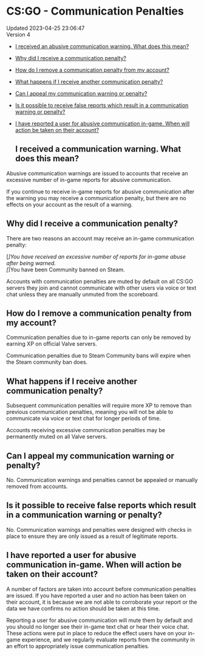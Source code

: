 # CS:GO - Communication Penalties
Updated 2023-04-25 23:06:47  
Version 4  

* [I received an abusive communication warning. What does this mean?](#whywarning)
* [Why did I receive a communication penalty?](#whypenalty)
* [How do I remove a communication penalty from my account?](#removepenalty)
* [What happens if I receive another communication penalty?](#morepenalties)
* [Can I appeal my communication warning or penalty?](#falsepenalty)
* [Is it possible to receive false reports which result in a communication warning or penalty?](#falsereports)
* [I have reported a user for abusive communication in-game. When will action be taken on their account?](#actonreports)
  
  ## I received a communication warning. What does this mean?
Abusive communication warnings are issued to accounts that receive an excessive number of in-game reports for abusive communication.  
  
If you continue to receive in-game reports for abusive communication after the warning you may receive a communication penalty, but there are no effects on your account as the result of a warning.    
  ## Why did I receive a communication penalty?
There are two reasons an account may receive an in-game communication penalty:   
  
[*]You have received an excessive number of reports for in-game abuse after being warned.  
[*]You have been Community banned on Steam.  
  
Accounts with communication penalties are muted by default on all CS:GO servers they join and cannot communicate with other users via voice or text chat unless they are manually unmuted from the scoreboard.    
  ## How do I remove a communication penalty from my account?
Communication penalties due to in-game reports can only be removed by earning XP on official Valve servers.   
  
Communication penalties due to Steam Community bans will expire when the Steam community ban does.    
  ## What happens if I receive another communication penalty?
Subsequent communication penalties will require more XP to remove than previous communication penalties, meaning you will not be able to communicate via voice or text chat for longer periods of time.   
  
Accounts receiving excessive communication penalties may be permanently muted on all Valve servers.    
  ## Can I appeal my communication warning or penalty?
No. Communication warnings and penalties cannot be appealed or manually removed from accounts.    
  ## Is it possible to receive false reports which result in a communication warning or penalty?
No. Communication warnings and penalties were designed with checks in place to ensure they are only issued as a result of legitimate reports.    
  ## I have reported a user for abusive communication in-game. When will action be taken on their account?
A number of factors are taken into account before communication penalties are issued. If you have reported a user and no action has been taken on their account, it is because we are not able to corroborate your report or the data we have confirms no action should be taken at this time.  
  
Reporting a user for abusive communication will mute them by default and you should no longer see their in-game text chat or hear their voice chat. These actions were put in place to reduce the effect users have on your in-game experience, and we regularly evaluate reports from the community in an effort to appropriately issue communication penalties.